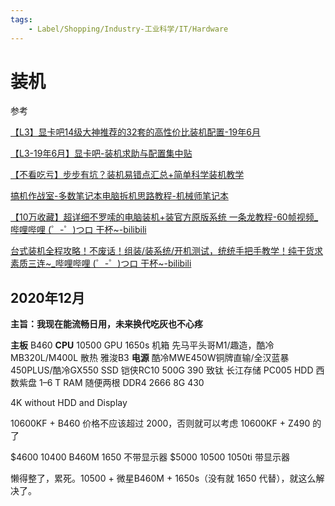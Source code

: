 ```yaml
---
tags:
    - Label/Shopping/Industry-工业科学/IT/Hardware
---
```


# 装机

参考

[【L3】显卡吧14级大神推荐的32套的高性价比装机配置-19年6月](https://www.bilibili.com/video/av55839957/)

[【L3-19年6月】显卡吧-装机求助与配置集中贴](http://tieba.baidu.com/p/6165357570)

[【不看吃亏】步步有坑？装机易错点汇总+简单科学装机教学](https://www.bilibili.com/video/av65003166)

[搞机作战室-多数笔记本电脑拆机思路教程-机械师笔记本](https://www.bilibili.com/video/av20010813)

[【10万收藏】超详细不罗嗦的电脑装机+装官方原版系统 一条龙教程-60帧视频_哔哩哔哩 (゜-゜)つロ 干杯~-bilibili](https://www.bilibili.com/video/av37032107)

[台式装机全程攻略！不废话！组装/装系统/开机测试，统统手把手教学！纯干货求素质三连~_哔哩哔哩 (゜-゜)つロ 干杯~-bilibili](https://www.bilibili.com/video/av46043010?from=search&seid=11004615022837057796)


## 2020年12月

**主旨：我现在能流畅日用，未来换代吃灰也不心疼**

**主板**    B460
**CPU**    10500
GPU    1650s
机箱    先马平头哥M1/趣造，酷冷MB320L/M400L
散热    雅浚B3
**电源**    酷冷MWE450W铜牌直输/全汉蓝暴450PLUS/酷冷GX550
SSD    铠侠RC10 500G    390    致钛 长江存储 PC005
HDD    西数紫盘 1–6 T
RAM    随便两根 DDR4 2666 8G    430

4K without HDD and Display

10600KF + B460 价格不应该超过 2000，否则就可以考虑 10600KF + Z490 的了

$4600 10400 B460M 1650 不带显示器
$5000 10500 1050ti 带显示器

懒得整了，累死。10500 + 微星B460M + 1650s（没有就 1650 代替），就这么解决了。